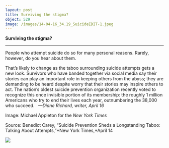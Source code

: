 ```yaml
---
layout: post
title: Surviving the stigma?
object: 529
image: /images/14-04-16_34.19_SuicideEDIT-1.jpeg
---
```

**Surviving the stigma?**

****

People who attempt suicide do so for many personal reasons. Rarely, however, do you hear about them.

That’s likely to change as the taboo surrounding suicide attempts gets a new look. Survivors who have banded together via social media say their stories can play an important role in keeping others from the abyss; they are demanding to be heard despite worry that their stories may inspire others to act. The nation’s oldest suicide prevention organization recently voted to recognize this once invisible portion of its membership: the roughly 1 million Americans who try to end their lives each year, outnumbering the 38,000 who succeed.   *—Diane Richard, writer, April 16*

Image: Michael Appleton for the *New York Times*

Source: Benedict Carey, “Suicide Prevention Sheds a Longstanding Taboo: Talking About Attempts,”*New York Times,*April 14

![]({{siteurl.base}}/images/14-04-16_34.19_SuicideEDIT-1.jpeg)
